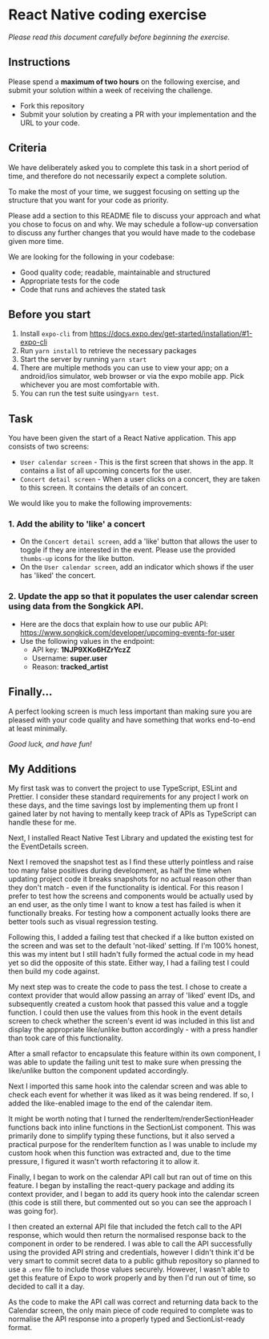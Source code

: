 # React Native coding exercise

*Please read this document carefully before beginning the exercise.*

## Instructions

Please spend a **maximum of two hours** on the following exercise, and submit your solution within a week of receiving the challenge.

* Fork this repository
* Submit your solution by creating a PR with your implementation and the URL to your code.

## Criteria
We have deliberately asked you to complete this task in a short period of time, and therefore do not necessarily expect a complete solution.

To make the most of your time, we suggest focusing on setting up the structure that you want for your code as priority.

Please add a section to this README file to discuss your approach and what you chose to focus on and why. We may schedule a follow-up conversation to discuss any further changes that you would have made to the codebase given more time.

We are looking for the following in your codebase:
* Good quality code; readable, maintainable and structured
* Appropriate tests for the code
* Code that runs and achieves the stated task

## Before you start
1. Install `expo-cli` from https://docs.expo.dev/get-started/installation/#1-expo-cli
2. Run `yarn install` to retrieve the necessary packages
3. Start the server by running `yarn start`
4. There are multiple methods you can use to view your app; on a android/ios simulator, web browser or via the expo mobile app. Pick whichever you are most comfortable with.
5. You can run the test suite using`yarn test`.

## Task

You have been given the start of a React Native application.
This app consists of two screens:
* `User calendar screen` - This is the first screen that shows in the app. It contains a list of all upcoming concerts for the user.
* `Concert detail screen` - When a user clicks on a concert, they are taken to this screen. It contains the details of an concert.

We would like you to make the following improvements:
### 1. Add the ability to 'like' a concert
* On the `Concert detail screen`, add a 'like' button that allows the user to toggle if they are interested in the event. Please use the provided `thumbs-up` icons for the like button.
* On the `User calendar screen`, add an indicator which shows if the user has 'liked' the concert.

### 2. Update the app so that it populates the user calendar screen using data from the Songkick API.
* Here are the docs that explain how to use our public API: https://www.songkick.com/developer/upcoming-events-for-user
* Use the following values in the endpoint:
    * API key: **1NJP9XKo6HZrYczZ**
    * Username: **super.user**
    * Reason: **tracked_artist**


## Finally...
A perfect looking screen is much less important than making sure you are pleased with your code quality and have something that works end-to-end at least minimally.

*Good luck, and have fun!*

## My Additions

My first task was to convert the project to use TypeScript, ESLint and Prettier. I consider these standard
requirements for any project I work on these days, and the time savings lost by implementing them up front
I gained later by not having to mentally keep track of APIs as TypeScript can handle these for me.

Next, I installed React Native Test Library and updated the existing test for the EventDetails screen.

Next I removed the snapshot test as I find these utterly pointless and raise too many false
positives during development, as half the time when updating project code it breaks snapshots for no actual
reason other than they don't match - even if the functionality is identical. For this reason I prefer to
test how the screens and components would be actually used by an end user, as the only time I want to know
a test has failed is when it functionally breaks. For testing how a component actually looks there are better
tools such as visual regression testing.

Following this, I added a failing test that checked if a like button existed on the screen and was set to
the default 'not-liked' setting. If I'm 100% honest, this was my intent but I still hadn't fully formed the
actual code in my head yet so did the opposite of this state. Either way, I had a failing test I could then
build my code against.

My next step was to create the code to pass the test. I chose to create a context provider that would allow
passing an array of 'liked' event IDs, and subsequently created a custom hook that passed this value and a
toggle function. I could then use the values from this hook in the event details screen to check whether
the screen's event id was included in this list and display the appropriate like/unlike button accordingly -
with a press handler than took care of this functionality.

After a small refactor to encapsulate this feature within its own component, I was able to update the failing
unit test to make sure when pressing the like/unlike button the component updated accordingly.

Next I imported this same hook into the calendar screen and was able to check each event for whether it was
liked as it was being rendered. If so, I added the like-enabled image to the end of the calendar item.

It might be worth noting that I turned the renderItem/renderSectionHeader functions back into inline functions
in the SectionList component. This was primarily done to simplify typing these functions, but it also served
a practical purpose for the renderItem function as I was unable to include my custom hook when this function
was extracted and, due to the time pressure, I figured it wasn't worth refactoring it to allow it.

Finally, I began to work on the calendar API call but ran out of time on this feature. I began by installing
the react-query package and adding its context provider, and I began to add its query hook into the calendar
screen (this code is still there, but commented out so you can see the approach I was going for).

I then created an external API file that included the fetch call to the API response, which would then return
the normalised response back to the component in order to be rendered. I was able to call the API successfully
using the provided API string and credentials, however I didn't think it'd be very smart to commit secret
data to a public github repository so planned to use a `.env` file to include those values securely. However,
I wasn't able to get this feature of Expo to work properly and by then I'd run out of time, so decided to call
it a day.

As the code to make the API call was correct and returning data back to the Calendar screen, the only main
piece of code required to complete was to normalise the API response into a properly typed and SectionList-ready
format.
